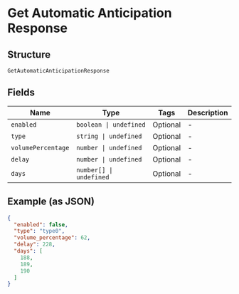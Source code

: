 
# Get Automatic Anticipation Response

## Structure

`GetAutomaticAnticipationResponse`

## Fields

| Name | Type | Tags | Description |
|  --- | --- | --- | --- |
| `enabled` | `boolean \| undefined` | Optional | - |
| `type` | `string \| undefined` | Optional | - |
| `volumePercentage` | `number \| undefined` | Optional | - |
| `delay` | `number \| undefined` | Optional | - |
| `days` | `number[] \| undefined` | Optional | - |

## Example (as JSON)

```json
{
  "enabled": false,
  "type": "type0",
  "volume_percentage": 62,
  "delay": 228,
  "days": [
    188,
    189,
    190
  ]
}
```

